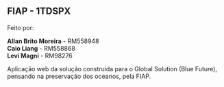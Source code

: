 <h2> FIAP - 1TDSPX </h2>

<p>Feito por:<p>
<b>Allan Brito Moreira</b> - RM558948</br>
<b>Caio Liang</b> - RM558868</br>
<b>Levi Magni</b> - RM98276</br>

<p>Aplicação web da solução construída para o Global Solution (Blue Future), pensando na preservação dos oceanos, pela FIAP.</p>
